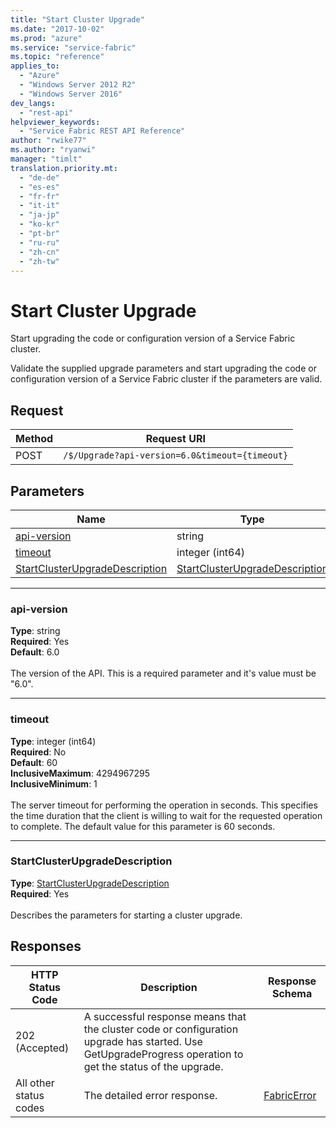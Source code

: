 ```yaml
---
title: "Start Cluster Upgrade"
ms.date: "2017-10-02"
ms.prod: "azure"
ms.service: "service-fabric"
ms.topic: "reference"
applies_to: 
  - "Azure"
  - "Windows Server 2012 R2"
  - "Windows Server 2016"
dev_langs: 
  - "rest-api"
helpviewer_keywords: 
  - "Service Fabric REST API Reference"
author: "rwike77"
ms.author: "ryanwi"
manager: "timlt"
translation.priority.mt: 
  - "de-de"
  - "es-es"
  - "fr-fr"
  - "it-it"
  - "ja-jp"
  - "ko-kr"
  - "pt-br"
  - "ru-ru"
  - "zh-cn"
  - "zh-tw"
---
```

# Start Cluster Upgrade
Start upgrading the code or configuration version of a Service Fabric cluster.

Validate the supplied upgrade parameters and start upgrading the code or configuration version of a Service Fabric cluster if the parameters are valid.

## Request

| Method | Request URI |
| ------ | ----------- |
| POST | `/$/Upgrade?api-version=6.0&timeout={timeout}` |


## Parameters

| Name | Type | Required | Location |
| --- | --- | --- | --- |
| [api-version](#api-version) | string | Yes | Query |
| [timeout](#timeout) | integer (int64) | No | Query |
| [StartClusterUpgradeDescription](#startclusterupgradedescription) | [StartClusterUpgradeDescription](sfclient-v60-model-startclusterupgradedescription.md) | Yes | Body |

____
### api-version
__Type__: string <br/>
__Required__: Yes<br/>
__Default__: 6.0 <br/>
<br/>
The version of the API. This is a required parameter and it's value must be "6.0".

____
### timeout
__Type__: integer (int64) <br/>
__Required__: No<br/>
__Default__: 60 <br/>
__InclusiveMaximum__: 4294967295 <br/>
__InclusiveMinimum__: 1 <br/>
<br/>
The server timeout for performing the operation in seconds. This specifies the time duration that the client is willing to wait for the requested operation to complete. The default value for this parameter is 60 seconds.

____
### StartClusterUpgradeDescription
__Type__: [StartClusterUpgradeDescription](sfclient-v60-model-startclusterupgradedescription.md) <br/>
__Required__: Yes<br/>
<br/>
Describes the parameters for starting a cluster upgrade.

## Responses

| HTTP Status Code | Description | Response Schema |
| --- | --- | --- |
| 202 (Accepted) | A successful response means that the cluster code or configuration upgrade has started. Use GetUpgradeProgress operation to get the status of the upgrade.<br/> |  |
| All other status codes | The detailed error response.<br/> | [FabricError](sfclient-v60-model-fabricerror.md) |

